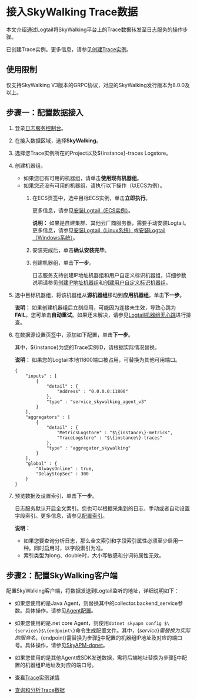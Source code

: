 # 接入SkyWalking Trace数据

本文介绍通过Logtail将SkyWalking平台上的Trace数据转发至日志服务的操作步骤。

已创建Trace实例。更多信息，请参见[创建Trace实例]()。

## 使用限制

仅支持SkyWalking V3版本的GRPC协议，对应的SkyWalking发行版本为8.0.0及以上。

## 步骤一：配置数据接入

1.  登录[日志服务控制台](https://sls.console.aliyun.com)。

2.  在接入数据区域，选择**SkyWalking**。

3.  选择您Trace实例所在的Project以及$\{instance\}-traces Logstore。

4.  创建机器组。

    -   如果您已有可用的机器组，请单击**使用现有机器组**。
    -   如果您还没有可用的机器组，请执行以下操作（以ECS为例）。
        1.  在ECS页签中，选中目标ECS实例，单击**立即执行**。

            更多信息，请参见[安装Logtail（ECS实例）](/cn.zh-CN/数据采集/Logtail采集/安装/安装Logtail（ECS实例）.md)。

            **说明：** 如果是自建集群、其他云厂商服务器，需要手动安装Logtail。更多信息，请参见[安装Logtail（Linux系统）](/cn.zh-CN/数据采集/Logtail采集/安装/安装Logtail（Linux系统）.md)或[安装Logtail（Windows系统）](/cn.zh-CN/数据采集/Logtail采集/安装/安装Logtail（Windows系统）.md)。

        2.  安装完成后，单击**确认安装完毕**。
        3.  创建机器组，单击**下一步**。

            日志服务支持创建IP地址机器组和用户自定义标识机器组，详细参数说明请参见[创建IP地址机器组](/cn.zh-CN/数据采集/Logtail采集/机器组/创建IP地址机器组.md)和[创建用户自定义标识机器组](/cn.zh-CN/数据采集/Logtail采集/机器组/创建用户自定义标识机器组.md)。

5.  选中目标机器组，将该机器组从**源机器组**移动到**应用机器组**，单击**下一步**。

    **说明：** 如果创建机器组后立刻应用，可能因为连接未生效，导致心跳为**FAIL**，您可单击**自动重试**。如果还未解决，请参见[Logtail机器组无心跳]()进行排查。

6.  在数据源设置页签中，添加如下配置，单击**下一步**。

    其中，$\{instance\}为您的Trace实例ID，请根据实际情况替换。

    **说明：** 如果您的Logtail本地11800端口被占用，可替换为其他可用端口。

    ```
    {
        "inputs" : [
            {
                "detail" : {
                    "Address" : "0.0.0.0:11800"
                },
                "type" : "service_skywalking_agent_v3"
            }
        ],
        "aggregators" : [
            {
                "detail" : {
                    "MetricsLogstore" : "$\{instance\}-metrics",
                    "TraceLogstore" : "$\{instance\}-traces"
                },
                "type" : "aggregator_skywalking"
            }
        ],
        "global" : {
            "AlwaysOnline" : true,
            "DelayStopSec" : 300
        }
    }
    ```

7.  预览数据及设置索引，单击**下一步**。

    日志服务默认开启全文索引。您也可以根据采集到的日志，手动或者自动设置字段索引。更多信息，请参见[配置索引](/cn.zh-CN/查询与分析/配置索引.md)。

    **说明：**

    -   如果您要查询分析日志，那么全文索引和字段索引属性必须至少启用一种。同时启用时，以字段索引为准。
    -   索引类型为long、double时，大小写敏感和分词符属性无效。

## 步骤2：配置SkyWalking客户端

配置SkyWalking客户端，将数据发送到Logtail监听的地址，详细说明如下：

-   如果您使用的是Java Agent，则替换其中的collector.backend\_service参数。具体操作，请参见[Agent配置](https://github.com/apache/skywalking/blob/master/docs/en/setup/service-agent/java-agent/README.md)。
-   如果您使用的是.net core Agent，则使用`dotnet skyapm config $\{service\}$\{endpoint\}`命令生成配置文件。其中，$\{service\}需替换为实际的服务名，$\{endpoint\}需替换为步骤[5](#step_fn9_9yq_89g)中配置的机器组IP地址及对应的端口号。具体操作，请参见[SkyAPM-donet](https://github.com/SkyAPM/SkyAPM-dotnet)。
-   如果您使用的是其他Agent或SDK发送数据，需将后端地址替换为步骤[5](#step_fn9_9yq_89g)中配置的机器组IP地址及对应的端口号。

-   [查看Trace实例详情]()
-   [查询和分析Trace数据]()

